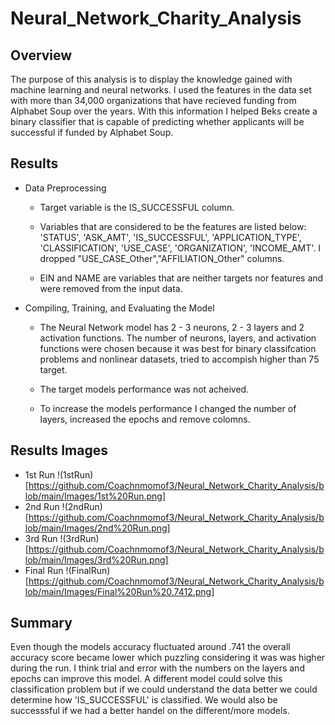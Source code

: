 # Neural_Network_Charity_Analysis

## Overview

The purpose of this analysis is to display the knowledge gained with machine learning and neural networks. I used the features in the data set with more than 34,000 organizations that have recieved funding from Alphabet Soup over the years. With this information I helped Beks create a binary classifier that is capable of predicting whether applicants will be successful if funded by Alphabet Soup.

## Results

* Data Preprocessing

   * Target variable is the IS_SUCCESSFUL column.
    
   * Variables that are considered to be the features are listed below:
    'STATUS', 'ASK_AMT', 'IS_SUCCESSFUL', 'APPLICATION_TYPE', 'CLASSIFICATION', 'USE_CASE', 'ORGANIZATION', 'INCOME_AMT'. I dropped "USE_CASE_Other","AFFILIATION_Other" columns.
    
   * EIN and NAME are variables that are neither targets nor features
    and were removed from the input data.

* Compiling, Training, and Evaluating the Model
   
   * The Neural Network model has 2 - 3 neurons, 2 - 3 layers and 2 activation functions. The number of neurons, layers, and activation functions were chosen because it was best for binary classifcation problems and nonlinear datasets, tried to accompish higher than 75 target.

   * The target models performance was not acheived.

   * To increase the models performance I changed the number of layers, increased the epochs and remove colomns.

## Results Images
* 1st Run
!(1stRun)[https://github.com/Coachnmomof3/Neural_Network_Charity_Analysis/blob/main/Images/1st%20Run.png]
* 2nd Run
!(2ndRun)[https://github.com/Coachnmomof3/Neural_Network_Charity_Analysis/blob/main/Images/2nd%20Run.png]
* 3rd Run
!(3rdRun)[https://github.com/Coachnmomof3/Neural_Network_Charity_Analysis/blob/main/Images/3rd%20Run.png]
* Final Run
!(FinalRun)[https://github.com/Coachnmomof3/Neural_Network_Charity_Analysis/blob/main/Images/Final%20Run%20.7412.png]

## Summary

Even though the models accuracy fluctuated around .741 the overall accuracy score became lower which puzzling considering it was was higher during the run. I think trial and error with the numbers on the layers and epochs can improve this model. A different model could solve this classification problem but if we could understand the data better we could determine how 'IS_SUCCESSFUL' is classified. We would also be successsful if we had a better handel on the different/more models.
